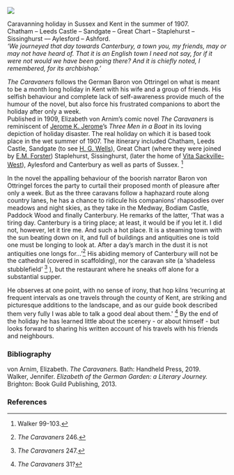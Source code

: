 <a href="https://dev.visual-essays.app"><img src="https://dev-visual-essays.netlify.app/images/ve-button.png"/></a> 
<param author="Carolyn Oulton" banner="https://upload.wikimedia.org/wikipedia/commons/4/45/Leeds_Castle_-_side_view.jpg" layout="vtl" title="Elizabeth von Arnim. Pseudonym of Mary Beauchamp (1866-1941)" ve-config/>

<param aliases="Chatham" eid="Q729006" ve-entity/>
<param aliases="Leeds Castle" eid="Q746876" ve-entity/>
<param aliases="Sandgate" eid="Q1000312" ve-entity/>
<param aliases="Great Chart" eid="Q5598954" ve-entity/>
<param aliases="Staplehurst" eid="Q2041007" ve-entity/>
<param aliases="Sissinghurst" eid="Q15063189" ve-entity/>
<param aliases="Ashford" eid="Q725261" ve-entity/>
<param aliases="Aylesford" eid="Q793057" ve-entity/>
<param aliases="Canterbury" eid="Q29303" ve-entity/>
<param aliases="Medway" eid="Q797782" ve-entity/>
<param aliases="Bodiam Castle" eid="Q639208" ve-entity/>
<param aliases="Paddock Wood" eid="Q2152461" ve-entity/>

Caravanning holiday in Sussex and Kent in the summer of 1907.   
Chatham – Leeds Castle – Sandgate – Great Chart – Staplehurst – Sissinghurst –– Aylesford – Ashford.   
_‘We journeyed that day towards Canterbury, a town you, my friends, may or may not have heard of. That it is an English town I need not say, for if it were not would we have been going there? And it is chiefly noted, I remembered, for its archbishop.’_
<param center="Q29303" primary ve-map zoom="10"/>

_The Caravaners_ follows the German Baron von Ottringel on what is meant to be a month long holiday in Kent with his wife and a group of friends. His selfish behaviour and complete lack of self-awareness provide much of the humour of the novel, but also force his frustrated companions to abort the holiday after only a week.   
Published in 1909, Elizabeth von Arnim’s comic novel _The Caravaners_ is reminiscent of [Jerome K. Jerome](/19c/19c-jerome-biography)’s _Three Men in a Boat_ in its loving depiction of holiday disaster. The real holiday on which it is based took place in the wet summer of 1907. The itinerary included Chatham, Leeds Castle, Sandgate (to see [H. G. Wells](20/20c-wellshg-biography)), Great Chart (where they were joined by [E.M. Forster](/20c/20c-forster-em-biography)) Staplehurst, Sissinghurst, (later the home of [Vita Sackville-West](/20c/20c-sackville-west)), Aylesford and Canterbury as well as parts of Sussex. [^ref1] 
<param center="Q729006" primary ve-map zoom="10"/>
<param center="Q746876" primary ve-map zoom="10"/>
<param center="Q1000312" primary ve-map zoom="10"/>
<param center="Q5598954" primary ve-map zoom="10"/>
<param center="Q2041007" primary ve-map zoom="10"/>
<param center="Q15063189" primary ve-map zoom="10"/>
<param center="Q793057" primary ve-map zoom="10"/>
<param center="Q29303" primary ve-map zoom="10"/>
<param ve-image-v2 manifest="https://iiif.juncture-digital.org/wc:Waterfront_Way%2C_Chatham_-_geograph.org.uk_-_1816619.jpg/manifest.json">
<param ve-image-v2 manifest="https://iiif.juncture-digital.org/wc:Leeds_Castle_%284993235787%29.jpg/manifest.json">
<param ve-image-v2 manifest="https://iiif.juncture-digital.org/wc:Sandgate_Seafront_towards_Folkestone_-_geograph.org.uk_-_2170817.jpg/manifest.json">
<param ve-image-v2 manifest="https://iiif.juncture-digital.org/wc:St._Mary%27s_Church%2C_Great_Chart_-_geograph.org.uk_-_2210616.jpg/manifest.json">
<param ve-image-v2 manifest="https://iiif.juncture-digital.org/wc:Staplehurst_-_geograph.org.uk_-_2209872.jpg/manifest.json">
<param ve-image-v2 manifest="https://iiif.juncture-digital.org/wc:Sissinghurst_Village.JPG/manifest.json">
<param attribution="High St, Aylesford by N Chadwick, CC BY-SA 2.0, via Wikimedia Commons" label="Aylesford" url="https://commons.wikimedia.org/wiki/File:High_St,_Aylesford_-_geograph.org.uk_-_1839610.jpg" ve-image/>

In the novel the appalling behaviour of the boorish narrator Baron von Ottringel forces the party to curtail their proposed month of pleasure after only a week. But as the three caravans follow a haphazard route along country lanes, he has a chance to ridicule his companions’ rhapsodies over meadows and night skies, as they take in the Medway, Bodiam Castle, Paddock Wood and finally Canterbury. He remarks of the latter, ‘That was a tiring day. Canterbury is a tiring place; at least, it would be if you let it. I did not, however, let it tire me. And such a hot place. It is a steaming town with the sun beating down on it, and full of buildings and antiquities one is told one must be longing to look at. After a day’s march in the dust it is not antiquities one longs for…’[^ref2] His abiding memory of Canterbury will not be the cathedral (covered in scaffolding), nor the caravan site (a ‘shadeless stubblefield’ [^ref3] ), but the restaurant where he sneaks off alone for a substantial supper.
<param center="Q797782" primary ve-map zoom="10"/>
<param center="Q639208" primary ve-map zoom="10"/>
<param center="Q2152461" primary ve-map zoom="10"/>
<param center="Q29303" primary ve-map zoom="10"/>
<param ve-image-v2 manifest="https://iiif.juncture-digital.org/wc:Short_Reach%2C_River_Medway_-_geograph.org.uk_-_2049690.jpg/manifest.json">
<param ve-image-v2 manifest="https://iiif.juncture-digital.org/wc:Bodiam-castle-10My8-1197.jpg/manifest.json">
<param ve-image-v2 manifest="https://iiif.juncture-digital.org/wc:Commercial_Road%2C_Paddock_Wood_-_geograph.org.uk_-_1386356.jpg/manifest.json">
<param ve-image-v2 manifest="https://iiif.juncture-digital.org/wc:Canterbury_Cathedral_-_Portal_Nave_Cross-spire.jpeg/manifest.json">

He observes at one point, with no sense of irony, that hop kilns ‘recurring at frequent intervals as one travels through the county of Kent, are striking and picturesque additions to the landscape, and as our guide book described them very fully I was able to talk a good deal about them.' [^ref4] By the end of the holiday he has learned little about the scenery - or about himself - but looks forward to sharing his written account of his travels with his friends and neighbours.
<param ve-image-v2 manifest="https://iiif.juncture-digital.org/wc:Oast_House_at_Kiln_Way%2C_Paddock_Wood%2C_Kent_-_geograph.org.uk_-_322542.jpg/manifest.json">


### Bibliography

von Arnim, Elizabeth. _The Caravaners._ Bath: Handheld Press, 2019.   
Walker, Jennifer. _Elizabeth of the German Garden: a Literary Journey._ Brighton: Book Guild Publishing, 2013.   

### References

[^ref1]: Walker 99-103.
[^ref2]: _The Caravaners_ 246. 
[^ref3]: _The Caravaners_ 247.
[^ref4]: _The Caravaners_ 31?
